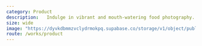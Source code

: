 ```yaml
---
category: Product
description:   Indulge in vibrant and mouth-watering food photography.
size: wide
image: "https://dyvkdbmmzvclydrmokpq.supabase.co/storage/v1/object/public/home_works/product.webp"
route: /works/product      
---
```


